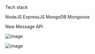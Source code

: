 Tech stack

NodeJS
ExpressJS
MongoDB
Mongoose

New Message API

![image](https://user-images.githubusercontent.com/20209497/93025528-4c41d780-f5c4-11ea-9e25-3c8fa2f870cf.png)



![image](https://user-images.githubusercontent.com/20209497/93025466-ddfd1500-f5c3-11ea-9088-3de9979f3e13.png)

